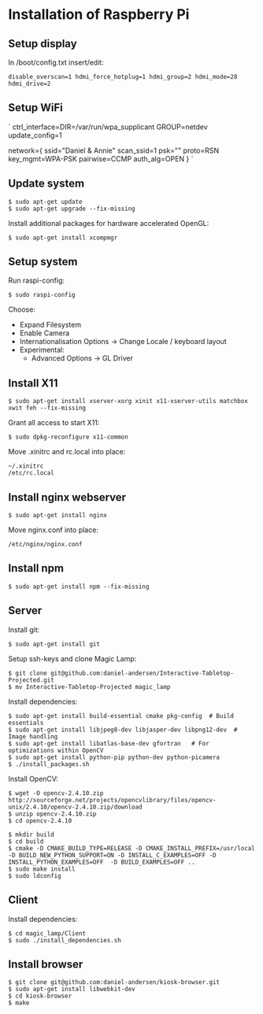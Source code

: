 Installation of Raspberry Pi
============================

Setup display
-------------

In /boot/config.txt insert/edit:

`
disable_overscan=1
hdmi_force_hotplug=1
hdmi_group=2
hdmi_mode=28
hdmi_drive=2
`

Setup WiFi
----------

`
ctrl_interface=DIR=/var/run/wpa_supplicant GROUP=netdev
update_config=1

network={
        ssid="Daniel & Annie"
        scan_ssid=1
        psk="<password>"
        proto=RSN
        key_mgmt=WPA-PSK
        pairwise=CCMP
        auth_alg=OPEN
}
`

Update system
-------------

    $ sudo apt-get update
    $ sudo apt-get upgrade --fix-missing

Install additional packages for hardware accelerated OpenGL:

    $ sudo apt-get install xcompmgr

Setup system
------------

Run raspi-config:

    $ sudo raspi-config

Choose:

* Expand Filesystem
* Enable Camera
* Internationalisation Options -> Change Locale / keyboard layout
* Experimental:
  * Advanced Options -> GL Driver

Install X11
-----------

    $ sudo apt-get install xserver-xorg xinit x11-xserver-utils matchbox xwit feh --fix-missing

Grant all access to start X11:

    $ sudo dpkg-reconfigure x11-common

Move .xinitrc and rc.local into place:

    ~/.xinitrc
    /etc/rc.local

Install nginx webserver
-----------------------

    $ sudo apt-get install nginx

Move nginx.conf into place:

    /etc/nginx/nginx.conf

Install npm
-----------

    $ sudo apt-get install npm --fix-missing

Server
------

Install git:

    $ sudo apt-get install git

Setup ssh-keys and clone Magic Lamp:

    $ git clone git@github.com:daniel-andersen/Interactive-Tabletop-Projected.git
    $ mv Interactive-Tabletop-Projected magic_lamp

Install dependencies:

    $ sudo apt-get install build-essential cmake pkg-config  # Build essentials
    $ sudo apt-get install libjpeg8-dev libjasper-dev libpng12-dev  # Image handling
    $ sudo apt-get install libatlas-base-dev gfortran   # For optimizations within OpenCV
    $ sudo apt-get install python-pip python-dev python-picamera
    $ ./install_packages.sh

Install OpenCV:

    $ wget -O opencv-2.4.10.zip http://sourceforge.net/projects/opencvlibrary/files/opencv-unix/2.4.10/opencv-2.4.10.zip/download
    $ unzip opencv-2.4.10.zip
    $ cd opencv-2.4.10

    $ mkdir build
    $ cd build
    $ cmake -D CMAKE_BUILD_TYPE=RELEASE -D CMAKE_INSTALL_PREFIX=/usr/local -D BUILD_NEW_PYTHON_SUPPORT=ON -D INSTALL_C_EXAMPLES=OFF -D INSTALL_PYTHON_EXAMPLES=OFF  -D BUILD_EXAMPLES=OFF ..
    $ sudo make install
    $ sudo ldconfig

Client
------

Install dependencies:

    $ cd magic_lamp/Client
    $ sudo ./install_dependencies.sh

Install browser
---------------

    $ git clone git@github.com:daniel-andersen/kiosk-browser.git
    $ sudo apt-get install libwebkit-dev
    $ cd kiosk-browser
    $ make

